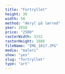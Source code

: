 ```yaml
---
title: "Fortryllet"
height: 30
width: 50
method: "Akryl på lærred"
year: 2018
price: "2500"
rasterWidth: 3152
rasterHeight: 1886
fileName: "IMG_1817.JPG"
medie: "maleri"
show: "yes"
slug: "fortryllet"
type: "art"
---
```

